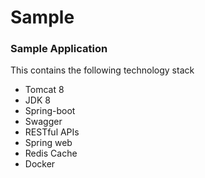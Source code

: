 # Sample

### Sample Application

This contains the following technology stack

* Tomcat 8
* JDK 8
* Spring-boot
* Swagger
* RESTful APIs
* Spring web
* Redis Cache
* Docker
